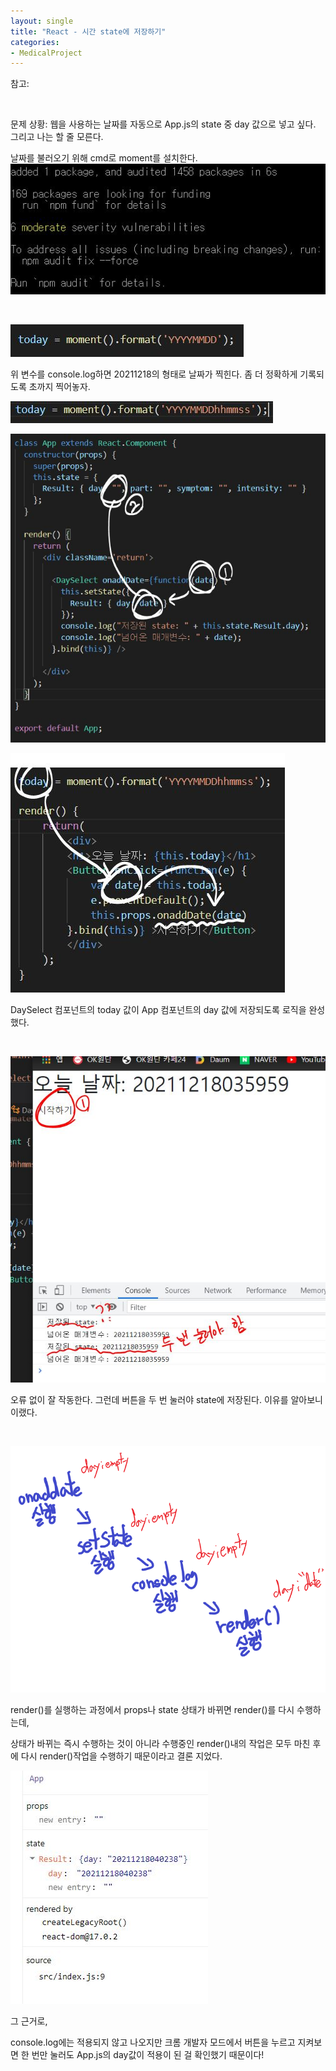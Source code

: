 ```yaml
---
layout: single
title: "React - 시간 state에 저장하기"
categories:
- MedicalProject
---
```


참고: 

[Moment.js를 이용하여 Date 다루기]: https://velog.io/@dojunggeun/JavaScript-Moment.js%EB%A5%BC-%EC%9D%B4%EC%9A%A9%ED%95%98%EC%97%AC-Date-Time-%EA%B4%80%EB%A6%AC%ED%95%98%EA%B8%B0

&nbsp;

문제 상황: 웹을 사용하는 날짜를 자동으로 
App.js의 state 중 day 값으로 넣고 싶다.
그리고 나는 할 줄 모른다.

날짜를 불러오기 위해
cmd로 moment를 설치한다.![1218-1](https://raw.githubusercontent.com/BackFoxx/BackFoxx.github.io/master/_image/1218-1.JPG)

&nbsp;

![1218-2](https://raw.githubusercontent.com/BackFoxx/BackFoxx.github.io/master/_image/1218-2.JPG)

위 변수를 console.log하면 20211218의 형태로 날짜가 찍힌다.
좀 더 정확하게 기록되도록 초까지 찍어놓자.

![1218-0](https://raw.githubusercontent.com/BackFoxx/BackFoxx.github.io/master/_image/1218-0.JPG)

![1218-A](https://raw.githubusercontent.com/BackFoxx/BackFoxx.github.io/master/_image/1218-A.JPG)

![1218-B](https://raw.githubusercontent.com/BackFoxx/BackFoxx.github.io/master/_image/1218-B.JPG)

DaySelect 컴포넌트의 today 값이
App 컴포넌트의 day 값에 저장되도록 로직을 완성했다.

&nbsp;



![1218-C](https://raw.githubusercontent.com/BackFoxx/BackFoxx.github.io/master/_image/1218-C.JPG)

오류 없이 잘 작동한다. 그런데 버튼을 두 번 눌러야 state에 저장된다.
이유를 알아보니 이랬다.

&nbsp;

![20211218-A](https://raw.githubusercontent.com/BackFoxx/BackFoxx.github.io/master/_image/20211218-A.png)

render()를 실행하는 과정에서
props나 state 상태가 바뀌면 render()를 다시 수행하는데,

상태가 바뀌는 즉시 수행하는 것이 아니라
수행중인 render()내의 작업은 모두 마친 후에 다시 render()작업을 수행하기 때문이라고 결론 지었다.

![1218-D](https://raw.githubusercontent.com/BackFoxx/BackFoxx.github.io/master/_image/1218-D.JPG) 

그 근거로,

console.log에는 적용되지 않고 나오지만
크롬 개발자 모드에서 버튼을 누르고 지켜보면
한 번만 눌러도 App.js의 day값이 적용이 된 걸 확인했기 때문이다!

&nbsp;